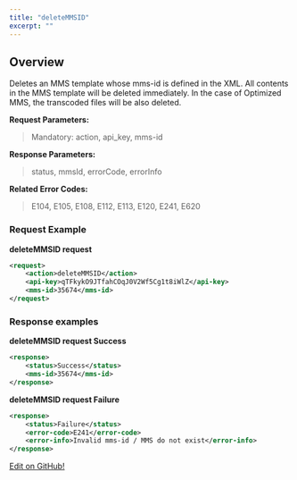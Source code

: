 ```yaml
---
title: "deleteMMSID"
excerpt: ""
---
```

## Overview
Deletes an MMS template whose mms-id is defined in the XML. All contents in the MMS template will be deleted immediately. In the case of Optimized MMS, the transcoded files will be also deleted.

**Request Parameters:**

> Mandatory: action, api\_key, mms-id

**Response Parameters:**

> status, mmsId, errorCode, errorInfo

**Related Error Codes:**

> E104, E105, E108, E112, E113, E120, E241, E620

### Request Example

**deleteMMSID request**
```xml
<request>
    <action>deleteMMSID</action>
    <api-key>qTFkykO9JTfahCOqJ0V2Wf5Cg1t8iWlZ</api-key>
    <mms-id>35674</mms-id>
</request>
```


### Response examples

**deleteMMSID request Success**
```xml
<response>
    <status>Success</status>
    <mms-id>35674</mms-id>
</response>
```


**deleteMMSID request Failure**
```xml
<response>
    <status>Failure</status>
    <error-code>E241</error-code>
    <error-info>Invalid mms-id / MMS do not exist</error-info>
</response>
```

<a class="gitbutton pill" target="_blank" href="https://github.com/sinch/docs/blob/master/docs/mms/xml-service/xml-service-deletemmsid.md"><span class="fab fa-github"></span>Edit on GitHub!</a>
